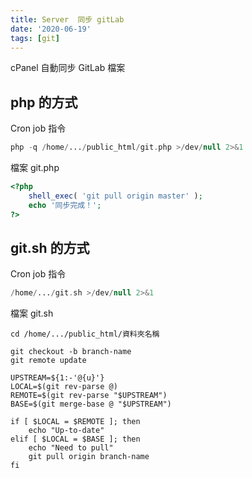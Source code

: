 ```yaml
---
title: Server  同步 gitLab
date: '2020-06-19'
tags: [git]
---
```


cPanel 自動同步 GitLab 檔案

## php 的方式

Cron job 指令

```php
php -q /home/.../public_html/git.php >/dev/null 2>&1
```

檔案 git.php

```php
<?php
    shell_exec( 'git pull origin master' );
    echo '同步完成！';
?>
```

## git.sh 的方式

Cron job 指令

```php
/home/.../git.sh >/dev/null 2>&1
```

檔案 git.sh

```
cd /home/.../public_html/資料夾名稱

git checkout -b branch-name
git remote update

UPSTREAM=${1:-'@{u}'}
LOCAL=$(git rev-parse @)
REMOTE=$(git rev-parse "$UPSTREAM")
BASE=$(git merge-base @ "$UPSTREAM")

if [ $LOCAL = $REMOTE ]; then
    echo "Up-to-date"
elif [ $LOCAL = $BASE ]; then
    echo "Need to pull"
    git pull origin branch-name
fi
```
